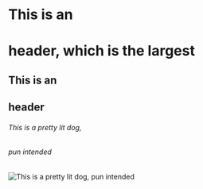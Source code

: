 # This is an <h1> header, which is the largest
## This is an <h2> header
###### This is a pretty lit dog, <h6> pun intended
![This is a pretty lit dog, pun intended](https://i.chzbgr.com/full/9246136832/hF3297413/hope-this-brightens-up-your-day)
